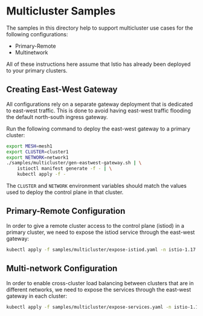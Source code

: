 # Multicluster Samples

The samples in this directory help to support multicluster use cases for the
following configurations:

* Primary-Remote
* Multinetwork

All of these instructions here assume that Istio has already been deployed to your primary clusters.

## Creating East-West Gateway

All configurations rely on a separate gateway deployment that is dedicated to
east-west traffic. This is done to avoid having east-west traffic flooding
the default north-south ingress gateway.

Run the following command to deploy the east-west gateway to a primary cluster:

```bash
export MESH=mesh1
export CLUSTER=cluster1
export NETWORK=network1
./samples/multicluster/gen-eastwest-gateway.sh | \
    istioctl manifest generate -f - | \
    kubectl apply -f -
```

The `CLUSTER` and `NETWORK` environment variables should match the values used to deploy the control plane
in that cluster.

## Primary-Remote Configuration

In order to give a remote cluster access to the control plane (istiod) in a primary cluster,
we need to expose the istiod service through the east-west gateway:

```bash
kubectl apply -f samples/multicluster/expose-istiod.yaml -n istio-1.17.2-system
```

## Multi-network Configuration

In order to enable cross-cluster load balancing between clusters that are in different
networks, we need to expose the services through the east-west gateway in each cluster:

 ```bash
 kubectl apply -f samples/multicluster/expose-services.yaml -n istio-1.17.2-system
 ```
